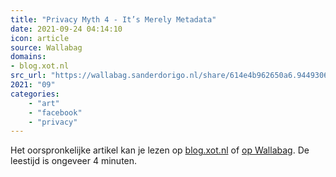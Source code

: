 ```yaml
---
title: "Privacy Myth 4 - It’s Merely Metadata"
date: 2021-09-24 04:14:10
icon: article
source: Wallabag
domains:
- blog.xot.nl
src_url: "https://wallabag.sanderdorigo.nl/share/614e4b962650a6.94493067"
2021: "09"
categories:
    - "art"
    - "facebook"
    - "privacy"
---
```

Het oorspronkelijke artikel kan je lezen op [blog.xot.nl](https://blog.xot.nl/2021/09/23/privacy-myth-4-it-s-merely-metadata/index.html) of [op Wallabag](https://wallabag.sanderdorigo.nl/share/614e4b962650a6.94493067). De leestijd is ongeveer 4 minuten.